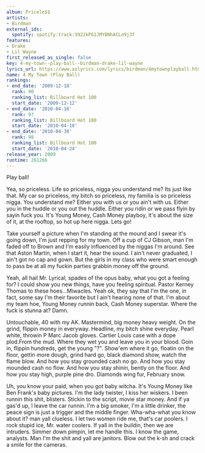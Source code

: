 ```yaml
---
album: Pricele$$
artists:
- Birdman
external_ids:
  spotify: spotify:track:3922kPG1JMYBNhACLo9j3f
features:
- Drake
- Lil Wayne
first_released_as_single: false
key: 4-my-town--play-ball--birdman-drake-lil-wayne
lyrics_url: https://www.azlyrics.com/lyrics/birdman/4mytownplayball.html
name: 4 My Town (Play Ball)
rankings:
- end_date: '2009-12-18'
  rank: 90
  ranking_list: Billboard Hot 100
  start_date: '2009-12-12'
- end_date: '2010-04-16'
  rank: 97
  ranking_list: Billboard Hot 100
  start_date: '2010-04-10'
- end_date: '2010-04-30'
  rank: 98
  ranking_list: Billboard Hot 100
  start_date: '2010-04-24'
release_year: 2009
runtime: 261266
---
```

Play ball!

Yea, so priceless.
Life so priceless, nigga you understand me?
Its just like that.
My car so priceless, my bitch so priceless, my familia is so priceless nigga.
You understand me?
Either you with us or you ain't with us.
Either you in the huddle or you out the huddle.
Either you ridin or we pass flyin by sayin fuck you.
It's Young Money, Cash Money playboy, it's about the size of it, at the rooftop, so hot up here nigga.
Lets go!


Take yourself a picture when I'm standing at the mound and I swear it's going down, I'm just repping for my town.
Off a cup of CJ Gibson, man I'm faded off to Brown and I'm easily influenced by the niggas I'm around.
See that Aston Martin, when I start it, hear the sound.
I ain't never graduated, I ain't got no cap and gown.
But the girls in my class who were smart enough to pass be at all my fuckin parties grabbin money off the ground.


Yeah, all hail Mr. Lyrical, spades of the opus baby, what you got a feeling for?
I could show you new things, have you feeling spiritual.
Pastor Kerney Thomas to these hoes...Miwacles.
Yeah ok, they say that I'm the one, in fact, some say I'm their favorite but I ain't hearing none of that.
I'm about my team hoe, Young Money runnin back, Cash Money superstar.
Where the fuck is stunna at?
Damn.


Untouchable, 40 with my AK.
Mastermind, big money heavy weight.
On the grind, flippin money in everyway.
Headline, my bitch shine everyday.
Pearl white, throwin P Marc Jacob gloves.
Cartier Louis case with a dope plod.From the mud.
Where they wet you and leave you in your blood.
Goin in, flippin hundreds, get the young "?".
Show'em where it go, floatin on the floor,
gettin more dough, grind hard go,
black diamond show, watch the flame blow.
And how you stay grounded cash no go.
And how you stay mounded cash no flow.
And how you stay shinin, bently on the floor.
And how you stay high, purple pine dro.
Diamonds wing fur, February snow.




Uh, you know your paid, when you got baby witcha.
It's Young Money like Ben Frank's baby pictures.
I'm the lady twister, I kiss her wiskers.
I been runnin this shit, blisters.
Stickin to the script, movie star money.
And if ya gas'd up, I leave the car runnin.
I'm a big smoker, I'm a little drinker,
the peace sign is just a trigger and the middle finger.
Wha-wha-what you know about it?
man yall clueless.
I let two women ride me, that's car poolers.
I rock stupid ice, Mr. water coolers.
If yall in the buildin, then we are intruders.
Simmer down pimpin, let me handle this.
I know the game, analysts.
Man I'm the shit and yall are janitors.
Blow out the k-sh and crack a smile for the cameras.
